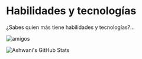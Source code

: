 # Habilidades y tecnologías
¿Sabes quien más tiene habilidades y tecnologías?...


![amigos](https://th.bing.com/th/id/R.8b54bacdb7c7152ccfb8ad0ee2ec1362?rik=13X2S52JFr0TlA&pid=ImgRaw&r=0)

<img src="https://github-readme-stats.vercel.app/api?username=Musscl3Man&&show_icons=true&theme=radical&line_height=27&v=5" alt="Ashwani's GitHub Stats" />
